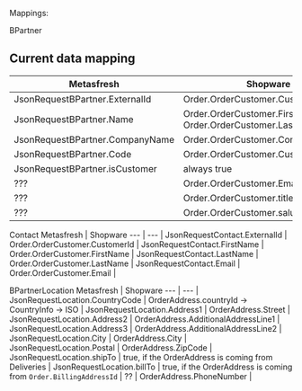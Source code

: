 Mappings:

BPartner
## Current data mapping

Metasfresh |  Shopware
--- | --- | 
JsonRequestBPartner.ExternalId | Order.OrderCustomer.CustomerId |
JsonRequestBPartner.Name | Order.OrderCustomer.FirstName + " " + Order.OrderCustomer.LastName |
JsonRequestBPartner.CompanyName | Order.OrderCustomer.Company |
JsonRequestBPartner.Code | Order.OrderCustomer.CustomerNumber |
JsonRequestBPartner.isCustomer | always true |
 ??? | Order.OrderCustomer.Email |
 ??? | Order.OrderCustomer.title |
 ??? | Order.OrderCustomer.salutation |
 
 Contact
 Metasfresh |  Shopware
--- | --- | 
JsonRequestContact.ExternalId | Order.OrderCustomer.CustomerId |
JsonRequestContact.FirstName | Order.OrderCustomer.FirstName |
JsonRequestContact.LastName | Order.OrderCustomer.LastName |
JsonRequestContact.Email | Order.OrderCustomer.Email |

BPartnerLocation
 Metasfresh |  Shopware
--- | --- | 
JsonRequestLocation.CountryCode | OrderAddress.countryId -> CountryInfo -> ISO |
JsonRequestLocation.Address1 | OrderAddress.Street |
JsonRequestLocation.Address2 |  OrderAddress.AdditionalAddressLine1 |
JsonRequestLocation.Address3 |  OrderAddress.AdditionalAddressLine2 |
JsonRequestLocation.City | OrderAddress.City |
JsonRequestLocation.Postal | OrderAddress.ZipCode |
JsonRequestLocation.shipTo | true, if the OrderAddress is coming from Deliveries |
JsonRequestLocation.billTo | true, if the OrderAddress is coming from `Order.BillingAddressId` |
 ?? | OrderAddress.PhoneNumber |
 


